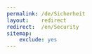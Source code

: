 ```yaml
---
permalink: /de/Sicherheit
layout:    redirect
redirect:  /en/Security
sitemap:
    exclude: yes
---
```

